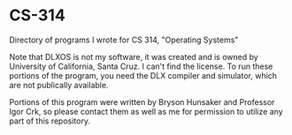 # CS-314
Directory of programs I wrote for CS 314, "Operating Systems" 

Note that DLXOS is not my software, it was created and is owned by University of California, Santa Cruz. I can't find the license. To run these portions of the program, you need the DLX compiler and simulator, which are not publically available.

Portions of this program were written by Bryson Hunsaker and Professor Igor Crk, so please contact them as well as me for permission to utilize any part of this repository.
